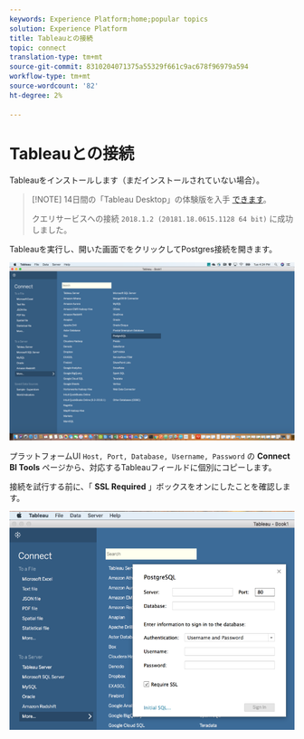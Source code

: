 ```yaml
---
keywords: Experience Platform;home;popular topics
solution: Experience Platform
title: Tableauとの接続
topic: connect
translation-type: tm+mt
source-git-commit: 8310204071375a55329f661c9ac678f96979a594
workflow-type: tm+mt
source-wordcount: '82'
ht-degree: 2%

---
```



# Tableauとの接続

Tableauをインストールします（まだインストールされていない場合）。

>[!NOTE] 14日間の「Tableau Desktop」の体験版を入手 [できます](https://www.tableau.com/products/desktop/download)。
>    
> クエリサービスへの接続 `2018.1.2 (20181.18.0615.1128 64 bit)` に成功しました。

Tableauを実行し、開いた画面でをクリックしてPostgres接続を開きます。

![画像](../images/clients/tableau/open-connection.png)

プラットフォームUI `Host, Port, Database, Username, Password` の **Connect BI Tools** ページから、対応するTableauフィールドに個別にコピーします。

接続を試行する前に、「 **SSL Required** 」ボックスをオンにしたことを確認します。

![画像](../images/clients/tableau/ssl-required.png)